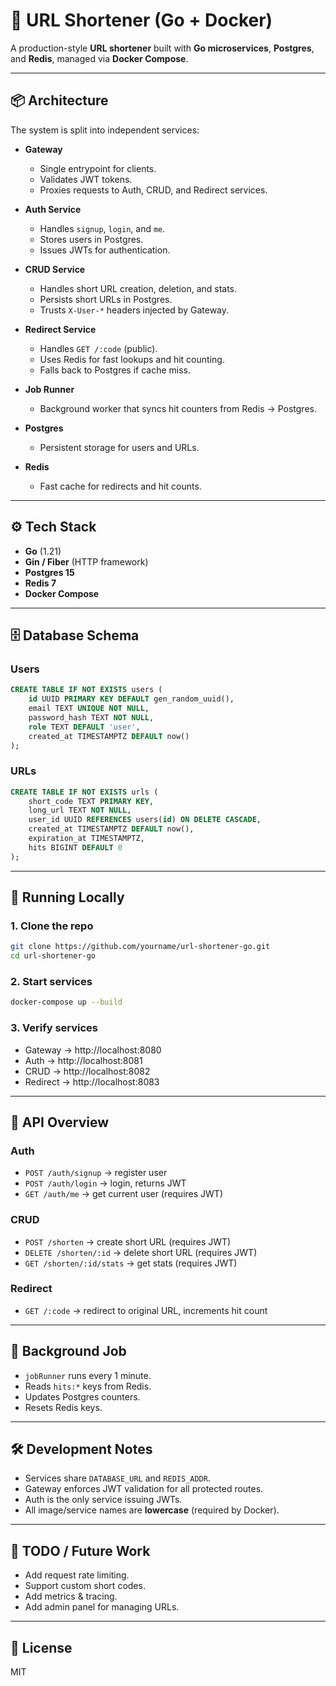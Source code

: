 # 🔗 URL Shortener (Go + Docker)

A production-style **URL shortener** built with **Go microservices**, **Postgres**, and **Redis**, managed via **Docker Compose**.

---

## 📦 Architecture

The system is split into independent services:

- **Gateway**
    - Single entrypoint for clients.
    - Validates JWT tokens.
    - Proxies requests to Auth, CRUD, and Redirect services.

- **Auth Service**
    - Handles `signup`, `login`, and `me`.
    - Stores users in Postgres.
    - Issues JWTs for authentication.

- **CRUD Service**
    - Handles short URL creation, deletion, and stats.
    - Persists short URLs in Postgres.
    - Trusts `X-User-*` headers injected by Gateway.

- **Redirect Service**
    - Handles `GET /:code` (public).
    - Uses Redis for fast lookups and hit counting.
    - Falls back to Postgres if cache miss.

- **Job Runner**
    - Background worker that syncs hit counters from Redis → Postgres.

- **Postgres**
    - Persistent storage for users and URLs.

- **Redis**
    - Fast cache for redirects and hit counts.

---

## ⚙️ Tech Stack

- **Go** (1.21)
- **Gin / Fiber** (HTTP framework)
- **Postgres 15**
- **Redis 7**
- **Docker Compose**

---

## 🗄 Database Schema

### Users
```sql
CREATE TABLE IF NOT EXISTS users (
    id UUID PRIMARY KEY DEFAULT gen_random_uuid(),
    email TEXT UNIQUE NOT NULL,
    password_hash TEXT NOT NULL,
    role TEXT DEFAULT 'user',
    created_at TIMESTAMPTZ DEFAULT now()
);
```

### URLs
```sql
CREATE TABLE IF NOT EXISTS urls (
    short_code TEXT PRIMARY KEY,
    long_url TEXT NOT NULL,
    user_id UUID REFERENCES users(id) ON DELETE CASCADE,
    created_at TIMESTAMPTZ DEFAULT now(),
    expiration_at TIMESTAMPTZ,
    hits BIGINT DEFAULT 0
);
```

---

## 🚀 Running Locally

### 1. Clone the repo
```bash
git clone https://github.com/yourname/url-shortener-go.git
cd url-shortener-go
```

### 2. Start services
```bash
docker-compose up --build
```

### 3. Verify services
- Gateway → http://localhost:8080
- Auth → http://localhost:8081
- CRUD → http://localhost:8082
- Redirect → http://localhost:8083

---

## 🔑 API Overview

### Auth
- `POST /auth/signup` → register user
- `POST /auth/login` → login, returns JWT
- `GET /auth/me` → get current user (requires JWT)

### CRUD
- `POST /shorten` → create short URL (requires JWT)
- `DELETE /shorten/:id` → delete short URL (requires JWT)
- `GET /shorten/:id/stats` → get stats (requires JWT)

### Redirect
- `GET /:code` → redirect to original URL, increments hit count

---

## 🔄 Background Job

- `jobRunner` runs every 1 minute.
- Reads `hits:*` keys from Redis.
- Updates Postgres counters.
- Resets Redis keys.

---

## 🛠 Development Notes

- Services share `DATABASE_URL` and `REDIS_ADDR`.
- Gateway enforces JWT validation for all protected routes.
- Auth is the only service issuing JWTs.
- All image/service names are **lowercase** (required by Docker).

---

## 📌 TODO / Future Work

- Add request rate limiting.
- Support custom short codes.
- Add metrics & tracing.
- Add admin panel for managing URLs.

---

## 📝 License

MIT
